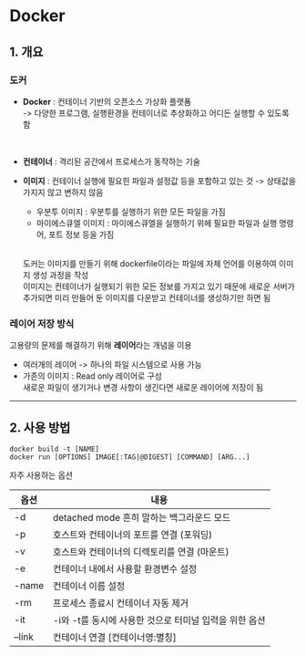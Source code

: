 # Docker

## 1. 개요


### 도커
- **Docker** : 컨테이너 기반의 오픈소스 가상화 플랫폼 </br>
-> 다양한 프로그램, 실행환경을 컨테이너로 추상화하고 어디든 실행할 수 있도록 함
</br>


- **컨테이너** : 격리된 공간에서 프로세스가 동작하는 기술 </br>
- **이미지** : 컨테이너 실행에 필요힌 파일과 설정값 등을 포함하고 있는 것
-> 상태값을 가지지 않고 변하지 않음
    - 우분투 이미지 : 우분투를 실행하기 위한 모든 파일을 가짐
    - 마이에스큐엘 이미지 : 마이에스큐엘을 실행하기 위헤 필요한 파일과 실행 명령어, 포트 정보 등을 가짐 </br>

    </br> 도커는 이미지를 만들기 위해 dockerfile이라는 파일에 자체 언어를 이용하여 이미지 생성 과정을 작성 </br>
    이미지는 컨테이너가 실행되기 위한 모든 정보를 가지고 있기 때문에 새로운 서버가 추가되면 미리 만들어 둔 이미지를 다운받고 컨테이너를 생성하기만 하면 됨


### 레이어 저장 방식
고용량의 문제를 해결하기 위해 **레이어**라는 개념을 이용 </br>

- 여러개의 레이어 -> 하나의 파일 시스템으로 사용 가능 </br>
- 가존의 이미지 : Read only 레이어로 구성 </br>
        새로운 파일이 생기거나 변경 사항이 생긴다면 새로운 레이어에 저장이 됨

___

## 2. 사용 방법


```
docker build -t [NAME]
docker run [OPTIONS] IMAGE[:TAG|@DIGEST] [COMMAND] [ARG...]
```

자주 사용하는 옵션

| 옵션 | 내용 |
| --- | ----|
| -d | detached mode 흔히 말하는 백그라운드 모드 |
| -p | 호스트와 컨테이너의 포트를 연결 (포워딩) |
| -v | 호스트와 컨테이너의 디렉토리를 연결 (마운트) |
| -e | 컨테이너 내에서 사용할 환경변수 설정 |
| -name | 컨테이너 이름 설정 |
| -rm | 프로세스 종료시 컨테이너 자동 제거 |
| -it | -i와 -t를 동시에 사용한 것으로 터미널 입력을 위한 옵션 |
| –link | 컨테이너 연결 [컨테이너명:별칭] |



